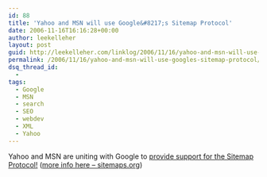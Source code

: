 ```yaml
---
id: 88
title: 'Yahoo and MSN will use Google&#8217;s Sitemap Protocol'
date: 2006-11-16T16:16:28+00:00
author: leekelleher
layout: post
guid: http://leekelleher.com/linklog/2006/11/16/yahoo-and-msn-will-use-googles-sitemap-protocol/
permalink: /2006/11/16/yahoo-and-msn-will-use-googles-sitemap-protocol/
dsq_thread_id:
  - 
tags:
  - Google
  - MSN
  - search
  - SEO
  - webdev
  - XML
  - Yahoo
---
```

Yahoo and MSN are uniting with Google to [provide support for the Sitemap Protocol!](http://googlewebmastercentral.blogspot.com/2006/11/joint-support-for-sitemap-protocol.html) ([more info here &#8211; sitemaps.org](http://www.sitemaps.org/))